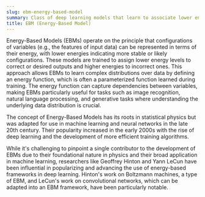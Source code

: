 ```yaml
---
slug: ebm-energy-based-model
summary: Class of deep learning models that learn to associate lower energy levels with more probable configurations of the input data.
title: EBM (Energy-Based Model)
---
```


Energy-Based Models (EBMs) operate on the principle that configurations of variables (e.g., the features of input data) can be represented in terms of their energy, with lower energies indicating more stable or likely configurations. These models are trained to assign lower energy levels to correct or desired outputs and higher energies to incorrect ones. This approach allows EBMs to learn complex distributions over data by defining an energy function, which is often a parameterized function learned during training. The energy function can capture dependencies between variables, making EBMs particularly useful for tasks such as image recognition, natural language processing, and generative tasks where understanding the underlying data distribution is crucial.

The concept of Energy-Based Models has its roots in statistical physics but was adapted for use in machine learning and neural networks in the late 20th century. Their popularity increased in the early 2000s with the rise of deep learning and the development of more efficient training algorithms.

While it's challenging to pinpoint a single contributor to the development of EBMs due to their foundational nature in physics and their broad application in machine learning, researchers like Geoffrey Hinton and Yann LeCun have been influential in popularizing and advancing the use of energy-based frameworks in deep learning. Hinton's work on Boltzmann machines, a type of EBM, and LeCun's work on convolutional networks, which can be adapted into an EBM framework, have been particularly notable.
